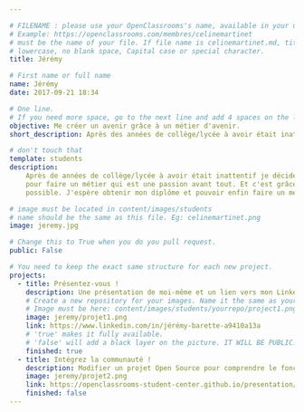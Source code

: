 ```yaml
---

# FILENAME : please use your OpenClassrooms's name, available in your url.
# Example: https://openclassrooms.com/membres/celinemartinet
# must be the name of your file. If file name is celinemartinet.md, title is celinemartinet.
# lowercase, no blank space, Capital case or special character.
title: Jérémy

# First name or full name
name: Jérémy
date: 2017-09-21 18:34

# One line.
# If you need more space, go to the next line and add 4 spaces on the left, as in 'description'.
objective: Me créer un avenir grâce à un métier d'avenir.
short_description: Après des années de collège/lycée à avoir était inattentif je décide de me reprendre en main pour faire un métier qui est une passion avant tout.

# don't touch that
template: students
description:
    Après de années de collège/lycée à avoir était inattentif je décide de me reprendre en main
    pour faire un métier qui est une passion avant tout. Et c'est grâce à cette formation que cela est rendu
    possible. J'espère obtenir mon diplôme et pouvoir enfin faire un métier que j'aime.

# image must be located in content/images/students
# name should be the same as this file. Eg: celinemartinet.png
image: jeremy.jpg

# Change this to True when you do you pull request.
public: False

# You need to keep the exact same structure for each new project.
projects:
  - title: Présentez-vous !
    description: Une présentation de moi-même et un lien vers mon LinkedIn.
    # Create a new repository for your images. Name it the same as your nickname and profile picture.
    # Image must be here: content/images/students/yourrepo/project1.png
    image: jeremy/projet1.png
    link: https://www.linkedin.com/in/jérémy-barette-a9410a13a
    # 'true' makes it fully available.
    # 'false' will add a black layer on the picture. IT WILL BE PUBLIC!
    finished: true
  - title: Intégrez la communauté !
    description: Modifier un projet Open Source pour comprendre le fonctionnement de Git, de Github et des pull requests. 
    image: jeremy/projet2.png
    link: https://openclassrooms-student-center.github.io/presentation/students/jeremy.html
    finished: false
---
```

